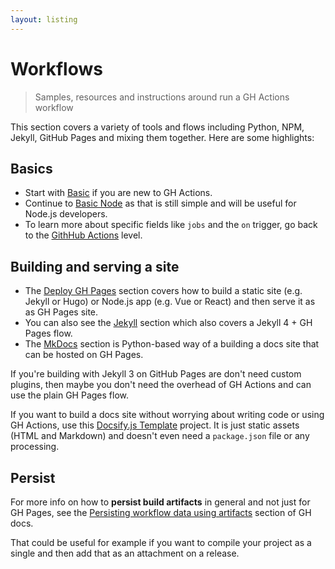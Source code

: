 ```yaml
---
layout: listing
---
```

# Workflows
> Samples, resources and instructions around run a GH Actions workflow

This section covers a variety of tools and flows including Python, NPM, Jekyll, GitHub Pages and mixing them together. Here are some highlights:

## Basics

- Start with [Basic](basic.md) if you are new to GH Actions.
- Continue to [Basic Node](node/basic.md) as that is still simple and will be useful for Node.js developers.
- To learn more about specific fields like `jobs` and the `on` trigger, go back to the [GithHub Actions](../) level.

## Building and serving a site

- The [Deploy GH Pages](deploy-gh-pages) section covers how to build a static site (e.g. Jekyll or Hugo) or Node.js app (e.g. Vue or React) and then serve it as as GH Pages site.
- You can also see the [Jekyll](jekyll/) section which also covers a Jekyll 4 + GH Pages flow.
- The [MkDocs](mkdocs/) section is Python-based way of a building a docs site that can be hosted on GH Pages. 

If you're building with Jekyll 3 on GitHub Pages are don't need custom plugins, then maybe you don't need the overhead of GH Actions and can use the plain GH Pages flow.

If you want to build a docs site without worrying about writing code or using GH Actions, use this [Docsify.js Template](https://michaelcurrin.github.io/docsify-js-template/#/) project. It is just static assets (HTML and Markdown) and doesn't even need a `package.json` file or any processing.

## Persist

For more info on how to **persist build artifacts** in general and not just for GH Pages, see the [Persisting workflow data using artifacts](https://docs.github.com/en/actions/configuring-and-managing-workflows/persisting-workflow-data-using-artifacts) section of GH docs.

That could be useful for example if you want to compile your project as a single and then add that as an attachment on a release.
